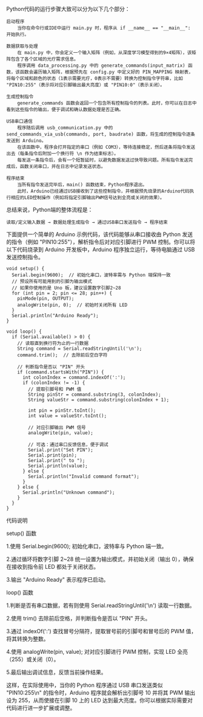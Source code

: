 Python代码的运行步骤大致可以分为以下几个部分：

    启动程序
        当你在命令行或IDE中运行 main.py 时，程序从 if __name__ == "__main__": 开始执行。

    数据获取与处理
        在 main.py 中，你会定义一个输入矩阵（例如，从深度学习模型得到的9×4矩阵），该矩阵包含了各个区域的光疗需求信息。
        程序调用 data_processing.py 中的 generate_commands(input_matrix) 函数，该函数会遍历输入矩阵，根据预先在 config.py 中定义好的 PIN_MAPPING 映射表，将每个区域和颜色的状态（1表示需要光疗，0表示不需要）转换为控制指令字符串，比如 "PIN10:255"（表示将对应引脚输出最大亮度）或 "PIN10:0"（表示关闭）。

    生成控制指令
        generate_commands 函数会返回一个包含所有控制指令的列表。此时，你可以在日志中看到这些指令的输出，便于调试和确认数据处理是否正确。

    USB串口通信
        程序随后调用 usb_communication.py 中的 send_commands_via_usb(commands, port, baudrate) 函数，将生成的控制指令逐条发送到 Arduino。
        在该函数中，程序会打开指定的串口（例如 COM3），等待连接稳定，然后逐条将指令发送出去（每条指令后附加一个换行符 \n 作为结束标志）。
        每发送一条指令后，会有一个短暂延时，以避免数据发送过快导致问题。所有指令发送完成后，函数关闭串口，并在日志中记录发送状态。

    程序结束
        当所有指令发送完毕后，main() 函数结束，Python程序退出。
        此时，Arduino已经通过USB接收到了这些控制指令，并根据预先烧录的Arduino代码执行相应的LED控制操作（例如将指定引脚输出PWM信号达到全亮或关闭的效果）。

总结来说，Python端的整体流程是：

    读取/定义输入数据 → 数据处理生成指令 → 通过USB串口发送指令 → 程序结束

下面提供一个简单的 Arduino 示例代码，该代码能够从串口接收由 Python 发送的指令（例如 "PIN10:255"），解析指令后对对应引脚进行 PWM 控制。你可以将以下代码烧录到 Arduino 开发板中，Arduino 程序独立运行，等待电脑通过 USB 发送控制指令。

    void setup() {
      Serial.begin(9600);  // 初始化串口，波特率需与 Python 端保持一致
      // 预设所有可能用到的引脚为输出模式
      // 如果你使用的是 Uno 板，建议设置数字引脚2~28
      for (int pin = 2; pin <= 28; pin++) {
        pinMode(pin, OUTPUT);
        analogWrite(pin, 0);  // 初始时关闭所有 LED
      }
      Serial.println("Arduino Ready");
    }

    void loop() {
      if (Serial.available() > 0) {
        // 读取直到换行符为止的一行数据
        String command = Serial.readStringUntil('\n');
        command.trim();  // 去除前后空白字符

        // 判断指令是否以 "PIN" 开头
        if (command.startsWith("PIN")) {
          int colonIndex = command.indexOf(':');
          if (colonIndex != -1) {
            // 提取引脚号和 PWM 值
            String pinStr = command.substring(3, colonIndex);
            String valueStr = command.substring(colonIndex + 1);
        
            int pin = pinStr.toInt();
            int value = valueStr.toInt();
        
            // 对应引脚输出 PWM 信号
            analogWrite(pin, value);
        
            // 可选：通过串口反馈信息，便于调试
            Serial.print("Set PIN");
            Serial.print(pin);
            Serial.print(" to ");
            Serial.println(value);
          } else {
            Serial.println("Invalid command format");
          }
        } else {
          Serial.println("Unknown command");
        }
      }
    }

代码说明

setup() 函数

1.使用 Serial.begin(9600); 初始化串口，波特率与 Python 端一致。

2.通过循环将数字引脚 2~28 统一设置为输出模式，并初始关闭（输出 0），确保在接收到指令前 LED 都处于关闭状态。

3.输出 "Arduino Ready" 表示程序已启动。


loop() 函数

1.判断是否有串口数据，若有则使用 Serial.readStringUntil('\n') 读取一行数据。

2.使用 trim() 去除前后空格，并判断指令是否以 "PIN" 开头。

3.通过 indexOf(':') 查找冒号分隔符，提取冒号前的引脚号和冒号后的 PWM 值，将其转换为整数。

4.使用 analogWrite(pin, value); 对对应引脚进行 PWM 控制，实现 LED 全亮（255）或关闭（0）。 

5.最后输出调试信息，反馈当前操作结果。

这样，在实际使用中，当你的 Python 程序通过 USB 串口发送类似 "PIN10:255\n" 的指令时，Arduino 程序就会解析出引脚号 10 并将其 PWM 输出设为 255，从而使接在引脚 10 上的 LED 达到最大亮度。你可以根据实际需要对代码进行进一步扩展或调整。